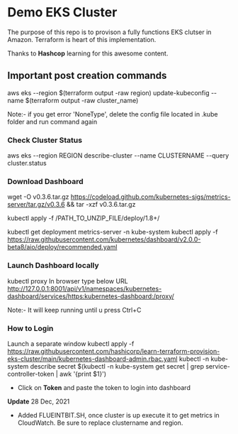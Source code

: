 # Demo EKS Cluster
The purpose of this repo is to provison a fully functions EKS clutser in Amazon.
Terraform is heart of this implementation.

Thanks to **Hashcop** learning for this awesome content.

## Important post creation commands

aws eks --region $(terraform output -raw region) update-kubeconfig --name $(terraform output -raw cluster_name)

Note:- if you get error 'NoneType', delete the config file located in .kube folder and run command again

### Check Cluster Status
aws eks --region REGION describe-cluster --name CLUSTERNAME --query cluster.status

### Download Dashboard

wget -O v0.3.6.tar.gz https://codeload.github.com/kubernetes-sigs/metrics-server/tar.gz/v0.3.6 && tar -xzf v0.3.6.tar.gz

kubectl apply -f /PATH_TO_UNZIP_FILE/deploy/1.8+/

kubectl get deployment metrics-server -n kube-system
kubectl apply -f https://raw.githubusercontent.com/kubernetes/dashboard/v2.0.0-beta8/aio/deploy/recommended.yaml

### Launch Dashboard locally

kubectl proxy
In browser type below URL  
http://127.0.0.1:8001/api/v1/namespaces/kubernetes-dashboard/services/https:kubernetes-dashboard:/proxy/

Note:- It will keep running until u press Ctrl+C

### How to Login
Launch a separate window
kubectl apply -f https://raw.githubusercontent.com/hashicorp/learn-terraform-provision-eks-cluster/main/kubernetes-dashboard-admin.rbac.yaml
kubectl -n kube-system describe secret $(kubectl -n kube-system get secret | grep service-controller-token | awk '{print $1}')

- Click on **Token** and paste the token to login into dashboard

**Update** 28 Dec, 2021
- Added FLUEINTBIT.SH, once cluster is up execute it to get metrics in CloudWatch. Be sure to replace clustername and region.